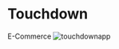 # Touchdown


E-Commerce 
![touchdownapp](https://user-images.githubusercontent.com/29977489/152529462-cc114119-bb54-419d-a479-c751279ba14a.png)

